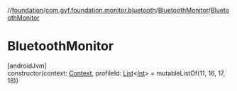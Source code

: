 //[foundation](../../../index.md)/[com.gyf.foundation.monitor.bluetooth](../index.md)/[BluetoothMonitor](index.md)/[BluetoothMonitor](-bluetooth-monitor.md)

# BluetoothMonitor

[androidJvm]\
constructor(context: [Context](https://developer.android.com/reference/kotlin/android/content/Context.html), profileId: [List](https://kotlinlang.org/api/core/kotlin-stdlib/kotlin.collections/-list/index.html)&lt;[Int](https://kotlinlang.org/api/core/kotlin-stdlib/kotlin/-int/index.html)&gt; = mutableListOf(11, 16, 17, 18))